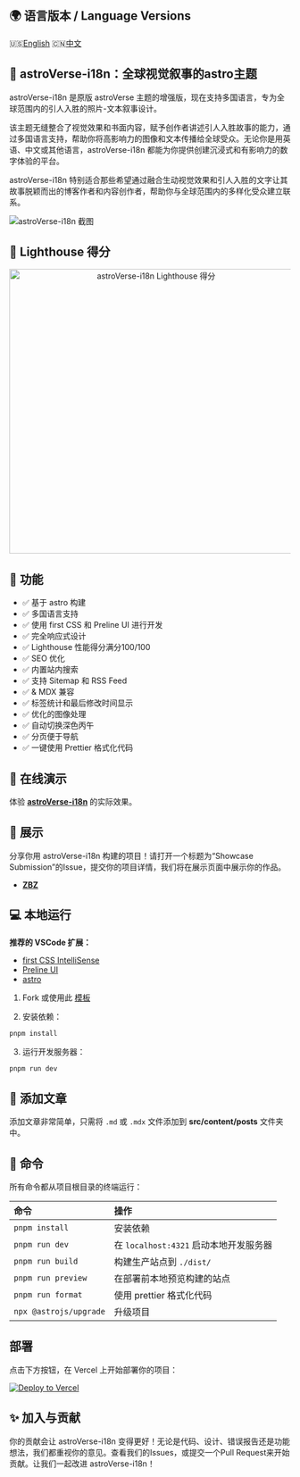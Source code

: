 ## 🌍 语言版本 / Language Versions

🇺🇸[English](README.md) 🇨🇳[中文](README_CN.md)

## 🚀 **astroVerse-i18n**：全球视觉叙事的astro主题

astroVerse-i18n 是原版 astroVerse 主题的增强版，现在支持多国语言，专为全球范围内的引人入胜的照片-文本叙事设计。

该主题无缝整合了视觉效果和书面内容，赋予创作者讲述引人入胜故事的能力，通过多国语言支持，帮助你将高影响力的图像和文本传播给全球受众。无论你是用英语、中文或其他语言，astroVerse-i18n 都能为你提供创建沉浸式和有影响力的数字体验的平台。

astroVerse-i18n 特别适合那些希望通过融合生动视觉效果和引人入胜的文字让其故事脱颖而出的博客作者和内容创作者，帮助你与全球范围内的多样化受众建立联系。

<img src="public/screenshot.webp" alt="astroVerse-i18n 截图" />

## 💯 Lighthouse 得分

<p align="center">
  <a href="https://pagespeed.web.dev/analysis?url=https%3A%2F%2Fverse-i18n.vercel.app%2F">
    <img width="510" alt="astroVerse-i18n Lighthouse 得分" src="public/astroverse-i18n-lighthouse-score.svg">
  <a>
</p>

## 🎉 功能

- ✅ 基于 astro 构建
- ✅ 多国语言支持
- ✅ 使用 first CSS 和 Preline UI 进行开发
- ✅ 完全响应式设计
- ✅ Lighthouse 性能得分满分100/100
- ✅ SEO 优化
- ✅ 内置站内搜索
- ✅ 支持 Sitemap 和 RSS Feed
- ✅  & MDX 兼容
- ✅ 标签统计和最后修改时间显示
- ✅ 优化的图像处理
- ✅ 自动切换深色丙午
- ✅ 分页便于导航
- ✅ 一键使用 Prettier 格式化代码

## 🎡 在线演示

体验 [**astroVerse-i18n**](https://verse-i18n.vercel.app) 的实际效果。

## 🌆 展示

分享你用 astroVerse-i18n 构建的项目！请打开一个标题为“Showcase Submission”的Issue，提交你的项目详情，我们将在展示页面中展示你的作品。

- [**ZBZ**](https://zbz.ai)

## 💻 本地运行

**推荐的 VSCode 扩展：**

- [first CSS IntelliSense](https://marketplace.visualstudio.com/items?itemName=bradlc.vscode-tailwind)
- [Preline UI](https://preline.co/)
- [astro](https://marketplace.visualstudio.com/items?itemName=astro-build.astro-vscode)

1. Fork 或使用此 [模板](https://github.com/isooosi/astroverse-i18n)

2. 安装依赖：

```bash
pnpm install
```

3. 运行开发服务器：

```bash
pnpm run dev
```

## 📄 添加文章

添加文章非常简单，只需将 `.md` 或 `.mdx` 文件添加到 **src/content/posts** 文件夹中。

## 🧞 命令

所有命令都从项目根目录的终端运行：

| 命令                   | 操作                                   |
| :--------------------- | :------------------------------------- |
| `pnpm install`         | 安装依赖                               |
| `pnpm run dev`         | 在 `localhost:4321` 启动本地开发服务器 |
| `pnpm run build`       | 构建生产站点到 `./dist/`               |
| `pnpm run preview`     | 在部署前本地预览构建的站点             |
| `pnpm run format`      | 使用 prettier 格式化代码               |
| `npx @astrojs/upgrade` | 升级项目                               |

## 部署

点击下方按钮，在 Vercel 上开始部署你的项目：

[![Deploy to Vercel](https://vercel.com/button)](https://vercel.com/import/project?template=https://github.com/isooosi/astroverse-i18n)

## ✨ 加入与贡献

你的贡献会让 astroVerse-i18n 变得更好！无论是代码、设计、错误报告还是功能想法，我们都重视你的意见。查看我们的Issues，或提交一个Pull Request来开始贡献。让我们一起改进 astroVerse-i18n！
